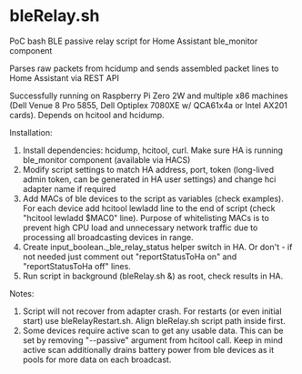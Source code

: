 # bleRelay.sh
PoC bash BLE passive relay script for Home Assistant ble_monitor component

Parses raw packets from hcidump and sends assembled packet lines to Home Assistant via REST API

Successfully running on Raspberry Pi Zero 2W and multiple x86 machines (Dell Venue 8 Pro 5855, Dell Optiplex 7080XE w/ QCA61x4a or Intel AX201 cards). Depends on hcitool and hcidump.

Installation:

1. Install dependencies: hcidump, hcitool, curl. Make sure HA is running ble_monitor component (available via HACS)
2. Modify script settings to match HA address, port, token (long-lived admin token, can be generated in HA user settings) and change hci adapter name if required
3. Add MACs of ble devices to the script as variables (check examples). For each device add hcitool lewladd line to the end of script (check "hcitool lewladd $MAC0" line).
Purpose of whitelisting MACs is to prevent high CPU load and unnecessary network traffic due to processing all broadcasting devices in range.
4. Create input_boolean.<hostname>_ble_relay_status helper switch in HA. Or don't - if not needed just comment out "reportStatusToHa on" and "reportStatusToHa off" lines.
5. Run script in background (bleRelay.sh &) as root, check results in HA.

Notes:

1. Script will not recover from adapter crash. For restarts (or even initial start) use bleRelayRestart.sh. Align bleRelay.sh script path inside first.
2. Some devices require active scan to get any usable data. This can be set by removing "--passive" argument from hcitool call. Keep in mind active scan additionally drains battery power from ble devices as it pools for more data on each broadcast.
